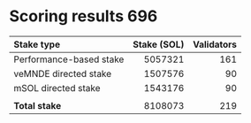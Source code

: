 # Scoring results 696

| Stake type              | Stake (SOL)    | Validators     |
|:------------------------|---------------:|---------------:|
| Performance-based stake | 5057321        | 161            |
| veMNDE directed stake   | 1507576        | 90             |
| mSOL directed stake     | 1543176        | 90             |
|                         |                |                |
| **Total stake**         | 8108073        | 219            |